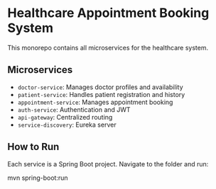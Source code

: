 # Healthcare Appointment Booking System

This monorepo contains all microservices for the healthcare system.

## Microservices
- `doctor-service`: Manages doctor profiles and availability
- `patient-service`: Handles patient registration and history
- `appointment-service`: Manages appointment booking
- `auth-service`: Authentication and JWT
- `api-gateway`: Centralized routing
- `service-discovery`: Eureka server

## How to Run
Each service is a Spring Boot project. Navigate to the folder and run:

mvn spring-boot:run
